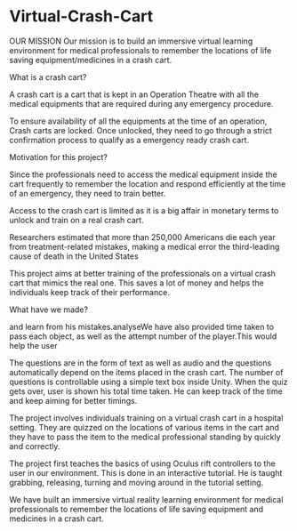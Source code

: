 # Virtual-Crash-Cart
OUR MISSION
Our mission is to build an immersive virtual learning environment for medical professionals to remember the locations of life saving equipment/medicines in a crash cart.

What is a crash cart?

A crash cart is a cart that is kept in an Operation Theatre with all the medical equipments that are required during any emergency procedure.

To ensure availability of all the equipments at the time of an operation, Crash carts are locked. Once unlocked, they need to go through a strict confirmation process to qualify as a emergency ready crash cart.

 

 

Motivation for this project?

Since the professionals need to access the medical equipment inside the cart frequently to remember the location and respond efficiently at the time of an emergency, they need to train better.

Access to the crash cart is limited as it is a big affair in monetary terms to unlock and train on a real crash cart.

Researchers estimated that more than 250,000 Americans die each year from treatment-related mistakes, making a medical error the third-leading cause of death in the United States

This project aims at better training of the professionals on a virtual crash cart that mimics the real one. This saves a lot of money and helps the individuals keep track of their performance.

 

What have we made?

and learn from his mistakes.analyseWe have also provided time taken to pass each object, as well as the attempt number of the player.This would help the user

The questions are in the form of text as well as audio and the questions automatically depend on the items placed in the crash cart. The number of questions is controllable using a simple text box inside Unity. When the quiz gets over, user is shown his total time taken. He can keep track of the time and keep aiming for better timings.

The project involves individuals training on a virtual crash cart in a hospital setting. They are quizzed on the locations of various items in the cart and they have to pass the item to the medical professional standing by quickly and correctly.

The project first teaches the basics of using Oculus rift controllers to the user in our environment. This is done in an interactive tutorial. He is taught grabbing, releasing, turning and moving around in the tutorial setting.

We have built an immersive virtual reality learning environment for medical professionals to remember the locations of life saving equipment and medicines in a crash cart.
